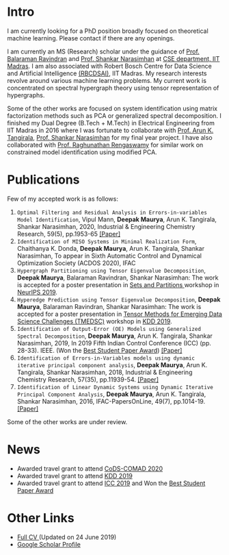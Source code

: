 # Intro
<!---
<img align="left" height="240" raw=true "Title" src="https://github.com/d-maurya/web/blob/master/fb_dp.jpg" >
-->
I am currently looking for a PhD position broadly focused on theoretical machine learning. Please contact if there are any openings. 

I am currently an MS (Research) scholar under the guidance of <a href="http://www.cse.iitm.ac.in/~ravi/"> Prof. Balaraman Ravindran</a> and <a href="http://www.che.iitm.ac.in/~naras/"> Prof. Shankar Narasimhan</a> at <a href="http://www.cse.iitm.ac.in/"> CSE department, IIT Madras</a>. I am also associated with Robert Bosch Centre for Data Science and Artificial Intelligence <a href="https://rbc-dsai.iitm.ac.in/"> (RBCDSAI)</a>, IIT Madras. My research interests revolve around various machine learning problems. My current work is concentrated on spectral hypergraph theory using tensor representation of hypergraphs. 

Some of the other works are focused on system identification using matrix factorization methods such as PCA or generalized spectral decomposition. I finished my Dual Degree (B.Tech + M.Tech) in Electrical Engineering from IIT Madras in 2016 where I was fortunate to collaborate with <a href="http://arunkt.wixsite.com/homepage"> Prof. Arun K. Tangirala</a>, <a href="http://www.che.iitm.ac.in/~naras/"> Prof. Shankar Narasimhan</a> for my final year project. I have also collaborated with <a href="https://web.iitm.ac.in/ibse/team/Raghunathan-Rengaswamy.html"> Prof. Raghunathan Rengaswamy</a> for similar work on constrained model identification using modified PCA. 

# Publications 
Few of my accepted work is as follows: 
1. `Optimal Filtering and Residual Analysis in Errors-in-variables Model Identification`, Vipul Mann, **Deepak Maurya**, Arun K. Tangirala, Shankar Narasimhan, 2020, Industrial & Engineering Chemistry Research, 59(5), pp.1953-65 <a href="https://pubs.acs.org/doi/10.1021/acs.iecr.9b04561">[Paper]</a> 
2. `Identification of MISO Systems in Minimal Realization Form`, Chaithanya K. Donda, **Deepak Maurya**, Arun K. Tangirala, Shankar Narasimhan, To appear in Sixth Automatic Control and Dynamical Optimization Society (ACDOS 2020), IFAC
3. `Hypergraph Partitioning using Tensor Eigenvalue Decomposition`, **Deepak Maurya**, Balaraman Ravindran, Shankar Narasimhan: The work is accepted for a poster presentation in <a href="https://www.sets.parts/accepted-papers">Sets and Partitions </a> workshop in <a href="https://neurips.cc/">NeurIPS 2019</a>.
4. `Hyperedge Prediction using Tensor Eigenvalue Decomposition`, **Deepak Maurya**, Balaraman Ravindran, Shankar Narasimhan: The work is accepted for a poster presentation in <a href="http://kdd2019.cs.ucdavis.edu/">Tensor Methods for Emerging Data Science Challenges (TMEDSC)</a> workshop in <a href="https://www.kdd.org/kdd2019/">KDD 2019</a>.  
5. `Identification of Output-Error (OE) Models using Generalized Spectral Decomposition`, **Deepak Maurya**, Arun K. Tangirala, Shankar Narasimhan, 2019, In 2019 Fifth Indian Control Conference (ICC) (pp. 28-33). IEEE. (Won the <a href="http://icc.org.in/2019/best-student-paper-award/">Best Student Paper Award</a>) <a href="https://ieeexplore.ieee.org/abstract/document/8715582/">[Paper]</a> 
6. `Identification of Errors-in-Variables models using dynamic iterative principal component analysis`, **Deepak Maurya**, Arun K. Tangirala, Shankar Narasimhan, 2018, Industrial & Engineering Chemistry Research, 57(35), pp.11939-54. <a href="https://pubs.acs.org/doi/abs/10.1021/acs.iecr.8b01374">[Paper]</a>   
7. `Identification of Linear Dynamic Systems using Dynamic Iterative Principal Component Analysis`, **Deepak Maurya**, Arun K. Tangirala, Shankar Narasimhan, 2016, IFAC-PapersOnLine, 49(7), pp.1014-19.<a href="https://www.sciencedirect.com/science/article/pii/S2405896316305420">[Paper]</a>   

Some of the other works are under review. 

# News
- Awarded travel grant to attend <a href = "https://cods-comad.in/">CoDS-COMAD 2020 </a> <br>
- Awarded travel grant to attend <a href = "https://www.kdd.org/kdd2019/">KDD 2019 </a> <br>
- Awarded travel grant to attend <a href = "https://icc.org.in/2019/">ICC 2019</a> and Won the <a href="http://icc.org.in/2019/best-student-paper-award/">Best Student Paper Award</a>

# Other Links
- <a href="https://github.com/d-maurya/web/blob/master/cv_24june2019.pdf">Full CV </a> (Updated on 24 June 2019)<br> 
- <a href="https://scholar.google.com/citations?user=ivfff6wAAAAJ">Google Scholar Profile</a> <br>

<!---
### Markdown
working image codes but image not displayed in the final webpage 
<img src="https://github.com/d-maurya/web/blob/master/fb_dp.jpg" height="240">
![](https://github.com/d-maurya/web/blob/master/fb_dp.jpg )

Markdown is a lightweight and easy-to-use syntax for styling your writing. It includes conventions for

```markdown
Syntax highlighted code block

# Header 1
## Header 2
### Header 3

- Bulleted
- List

1. Numbered
2. List

**Bold** and _Italic_ and `Code` text

[Link](url) and ![Image](src)
```

For more details see [GitHub Flavored Markdown](https://guides.github.com/features/mastering-markdown/).

### Jekyll Themes

Your Pages site will use the layout and styles from the Jekyll theme you have selected in your [repository settings](https://github.com/d-maurya/web/settings). The name of this theme is saved in the Jekyll `_config.yml` configuration file.

### Support or Contact

Having trouble with Pages? Check out our [documentation](https://help.github.com/categories/github-pages-basics/) or [contact support](https://github.com/contact) and we’ll help you sort it out.
-->

